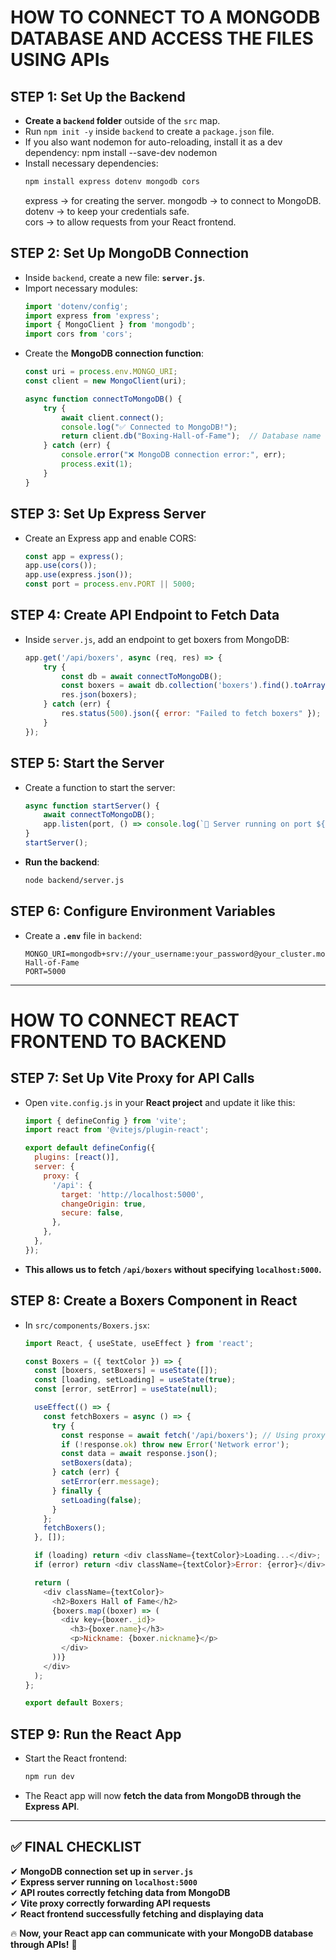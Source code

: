 # HOW TO CONNECT TO A MONGODB DATABASE AND ACCESS THE FILES USING APIs

## STEP 1: Set Up the Backend
- **Create a `backend` folder** outside of the `src` map.  
- Run `npm init -y` inside `backend` to create a `package.json` file.  
- If you also want nodemon for auto-reloading, install it as a dev dependency:
npm install --save-dev nodemon
- Install necessary dependencies:  
  ```sh
  npm install express dotenv mongodb cors
  ```
  express → for creating the server.
  mongodb → to connect to MongoDB.
  dotenv → to keep your credentials safe.  
  cors → to allow requests from your React frontend.

## STEP 2: Set Up MongoDB Connection
- Inside `backend`, create a new file: **`server.js`**.  
- Import necessary modules:  
  ```js
  import 'dotenv/config';
  import express from 'express';
  import { MongoClient } from 'mongodb';
  import cors from 'cors';
  ```
- Create the **MongoDB connection function**:  
  ```js
  const uri = process.env.MONGO_URI;
  const client = new MongoClient(uri);

  async function connectToMongoDB() {
      try {
          await client.connect();
          console.log("✅ Connected to MongoDB!");
          return client.db("Boxing-Hall-of-Fame");  // Database name
      } catch (err) {
          console.error("❌ MongoDB connection error:", err);
          process.exit(1);
      }
  }
  ```

## STEP 3: Set Up Express Server
- Create an Express app and enable CORS:  
  ```js
  const app = express();
  app.use(cors());
  app.use(express.json());
  const port = process.env.PORT || 5000;
  ```

## STEP 4: Create API Endpoint to Fetch Data
- Inside `server.js`, add an endpoint to get boxers from MongoDB:  
  ```js
  app.get('/api/boxers', async (req, res) => {
      try {
          const db = await connectToMongoDB();
          const boxers = await db.collection('boxers').find().toArray();
          res.json(boxers);
      } catch (err) {
          res.status(500).json({ error: "Failed to fetch boxers" });
      }
  });
  ```

## STEP 5: Start the Server
- Create a function to start the server:  
  ```js
  async function startServer() {
      await connectToMongoDB();
      app.listen(port, () => console.log(`🚀 Server running on port ${port}`));
  }
  startServer();
  ```
- **Run the backend**:  
  ```sh
  node backend/server.js
  ```

## STEP 6: Configure Environment Variables
- Create a **`.env`** file in `backend`:  
  ```env
  MONGO_URI=mongodb+srv://your_username:your_password@your_cluster.mongodb.net/Boxing-Hall-of-Fame
  PORT=5000
  ```

---

# HOW TO CONNECT REACT FRONTEND TO BACKEND

## STEP 7: Set Up Vite Proxy for API Calls
- Open `vite.config.js` in your **React project** and update it like this:  
  ```js
  import { defineConfig } from 'vite';
  import react from '@vitejs/plugin-react';

  export default defineConfig({
    plugins: [react()],
    server: {
      proxy: {
        '/api': {
          target: 'http://localhost:5000',
          changeOrigin: true,
          secure: false,
        },
      },
    },
  });
  ```
- **This allows us to fetch `/api/boxers` without specifying `localhost:5000`.**  

## STEP 8: Create a Boxers Component in React
- In `src/components/Boxers.jsx`:  
  ```js
  import React, { useState, useEffect } from 'react';

  const Boxers = ({ textColor }) => {
    const [boxers, setBoxers] = useState([]);
    const [loading, setLoading] = useState(true);
    const [error, setError] = useState(null);

    useEffect(() => {
      const fetchBoxers = async () => {
        try {
          const response = await fetch('/api/boxers'); // Using proxy
          if (!response.ok) throw new Error('Network error');
          const data = await response.json();
          setBoxers(data);
        } catch (err) {
          setError(err.message);
        } finally {
          setLoading(false);
        }
      };
      fetchBoxers();
    }, []);

    if (loading) return <div className={textColor}>Loading...</div>;
    if (error) return <div className={textColor}>Error: {error}</div>;

    return (
      <div className={textColor}>
        <h2>Boxers Hall of Fame</h2>
        {boxers.map((boxer) => (
          <div key={boxer._id}>
            <h3>{boxer.name}</h3>
            <p>Nickname: {boxer.nickname}</p>
          </div>
        ))}
      </div>
    );
  };

  export default Boxers;
  ```

## STEP 9: Run the React App
- Start the React frontend:  
  ```sh
  npm run dev
  ```
- The React app will now **fetch the data from MongoDB through the Express API**.

---

## ✅ FINAL CHECKLIST
✔ **MongoDB connection set up in `server.js`**  
✔ **Express server running on `localhost:5000`**  
✔ **API routes correctly fetching data from MongoDB**  
✔ **Vite proxy correctly forwarding API requests**  
✔ **React frontend successfully fetching and displaying data**  

🔥 **Now, your React app can communicate with your MongoDB database through APIs!** 🚀

